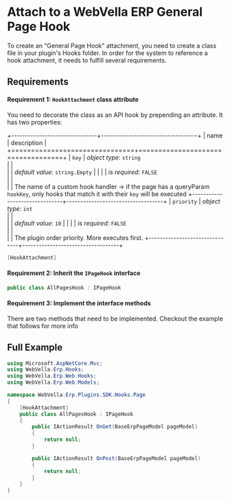 ﻿<!--{"sort_order":3, "name": "attach-to-general-page-hook", "label": "Attach to a General Page Hook"}-->
# Attach to a WebVella ERP General Page Hook

To create an "General Page Hook" attachment, you need to create a class file in your plugin's Hooks folder. In order for the system to reference a hook attachment, it needs to fulfill several requirements.

## Requirements

#### Requirement 1: `HookAttachment` class attribute

You need to decorate the class as an API hook by prepending an attribute. It has two properties:

+-------------------------------+-----------------------------------+
| name                          | description                       |
+===============================+===================================+
| `key`                         | *object type*: `string`                         
|                               |         
|                               | *default value*: `string.Empty`
|                               |
|                               | *is required*: `FALSE`                      
|                               |                                   
|                               | The name of a custom hook handler -> if the page has a queryParam `hookKey`, only hooks that match it with their `key` will be executed
+-------------------------------+-----------------------------------+
| `priority`                    | *object type*: `int`                         
|                               |         
|                               | *default value*: `10`
|                               |
|                               | *is required*: `FALSE`                      
|                               |                                   
|                               | The plugin order priority. More executes first.
+-------------------------------+-----------------------------------+

```csharp
[HookAttachment]
```

#### Requirement 2: Inherit the `IPageHook` interface

```csharp
public class AllPagesHook : IPageHook
```

#### Requirement 3: Implement the interface methods

There are two methods that need to be implemented. Checkout the example that follows for more info

## Full Example

```csharp
using Microsoft.AspNetCore.Mvc;
using WebVella.Erp.Hooks;
using WebVella.Erp.Web.Hooks;
using WebVella.Erp.Web.Models;

namespace WebVella.Erp.Plugins.SDK.Hooks.Page
{
	[HookAttachment]
	public class AllPagesHook : IPageHook
	{
		public IActionResult OnGet(BaseErpPageModel pageModel)
		{
			return null;
		}

		public IActionResult OnPost(BaseErpPageModel pageModel)
		{
			return null;
		}
	}
}

```
